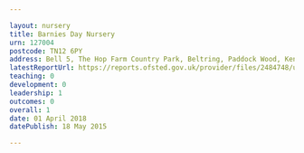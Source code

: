 ```yaml
---

layout: nursery
title: Barnies Day Nursery
urn: 127004
postcode: TN12 6PY
address: Bell 5, The Hop Farm Country Park, Beltring, Paddock Wood, Kent, TN12 6PY
latestReportUrl: https://reports.ofsted.gov.uk/provider/files/2484748/urn/127004.pdf
teaching: 0
development: 0
leadership: 1
outcomes: 0
overall: 1
date: 01 April 2018 
datePublish: 18 May 2015

---
```

